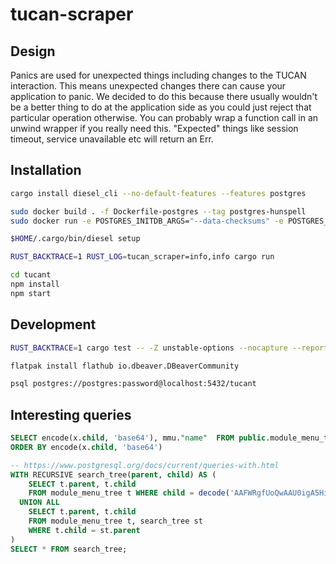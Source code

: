 # tucan-scraper

## Design

Panics are used for unexpected things including changes to the TUCAN interaction.
This means unexpected changes there can cause your application to panic. We decided to do this because there usually wouldn't be a better thing to do at the application side as you could just reject that particular operation otherwise. You can probably wrap a function call in an unwind wrapper if you really need this. "Expected" things like session timeout, service unavailable etc will return an Err.

## Installation

```bash
cargo install diesel_cli --no-default-features --features postgres

sudo docker build . -f Dockerfile-postgres --tag postgres-hunspell
sudo docker run -e POSTGRES_INITDB_ARGS="--data-checksums" -e POSTGRES_PASSWORD=password -p 5432:5432 -it postgres-hunspell

$HOME/.cargo/bin/diesel setup

RUST_BACKTRACE=1 RUST_LOG=tucan_scraper=info,info cargo run

cd tucant
npm install
npm start
```

##  Development

```bash
RUST_BACKTRACE=1 cargo test -- -Z unstable-options --nocapture --report-time

flatpak install flathub io.dbeaver.DBeaverCommunity

psql postgres://postgres:password@localhost:5432/tucant
```

## Interesting queries

```sql
SELECT encode(x.child, 'base64'), mmu."name"  FROM public.module_menu_tree x join module_menu_unfinished mmu  on x.child  = mmu.tucan_id  
ORDER BY encode(x.child, 'base64')

-- https://www.postgresql.org/docs/current/queries-with.html
WITH RECURSIVE search_tree(parent, child) AS (
    SELECT t.parent, t.child
    FROM module_menu_tree t WHERE child = decode('AAFWRgfUoQwAAU0igA5HiwABOeh5Z465', 'base64')
  UNION ALL
    SELECT t.parent, t.child
    FROM module_menu_tree t, search_tree st
    WHERE t.child = st.parent
)
SELECT * FROM search_tree;

```
